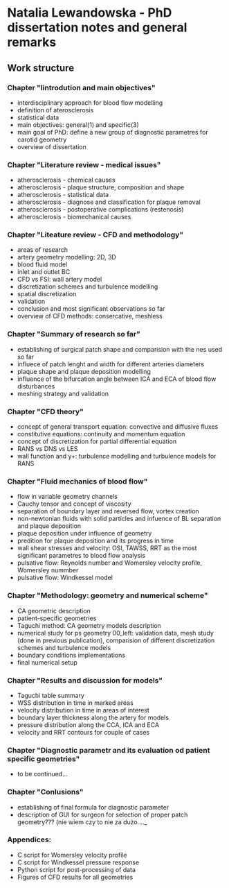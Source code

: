 # Natalia Lewandowska - PhD dissertation notes and general remarks

## Work structure

### Chapter "Iintrodution and main objectives"
+ interdisciplinary approach for blood flow modelling
+ definition of aterosclerosis
+ statistical data
+ main objectives: general(1) and specific(3)
+ main goal of PhD: define a new group of diagnostic parametres for carotid geometry
+ overview of dissertation 

### Chapter "Literature review - medical issues"
+ atherosclerosis - chemical causes
+ atherosclerosis - plaque structure, composition and shape
+ atherosclerosis - statistical data
+ atherosclerosis - diagnose and classification for plaque removal
+ atherosclerosis - postoperative complications (restenosis)
+ atherosclerosis - biomechanical causes

### Chapter  "Liteature review - CFD and methodology"
+ areas of research
+ artery geometry modelling: 2D, 3D
+ blood fluid model
+ inlet and outlet BC
+ CFD vs FSI: wall artery model
+ discretization schemes and turbulence modelling
+ spatial discretization
+ validation
+ conclusion and most significant observations so far
+ overview of CFD methods: consercative, meshless

### Chapter "Summary of research so far"
+ establishing of surgical patch shape and comparision with the nes used so far
+ influece of patch lenght and width for different arteries diameters
+ plaque shape and plaque deposition modelling
+ influence of the bifurcation angle between ICA and ECA of blood flow disturbances
+ meshing strategy and validation

### Chapter "CFD theory"
+ concept of general transport equation: convective and diffusive fluxes
+ constitutive equations: continuity and momentum equation
+ concept of discretization for partial differential equation
+ RANS vs DNS vs LES
+ wall function and y+: turbulence modelling and turbulence models for RANS

### Chapter "Fluid mechanics of blood flow"
+ flow in variable geometry channels
+ Cauchy tensor and concept of viscosity
+ separation of boundary layer and reversed flow, vortex creation
+ non-newtonian fluids with solid particles and infuence of BL separation and plaque deposition
+ plaque deposition under influence of geometry
+ predition for plaque deposition and its progress in time
+ wall shear stresses and velocity: OSI, TAWSS, RRT as the most significant parametres to blood flow analysis
+ pulsative flow: Reynolds number and Womersley velocity profile, Womersley nummber
+ pulsative flow: Windkessel model

### Chapter "Methodology: geometry and numerical scheme"
+ CA geometric description 
+ patient-specific geometries
+ Taguchi method: CA geometry models description
+ numerical study for ps geometry 00_left: validation data, mesh study (done in previous publication), comparision of different discretization schemes and turbulence models
+ boundary conditions implementations
+ final numerical setup

### Chapter "Results and discussion for models"
+ Taguchi table summary
+ WSS distribution in time in marked areas
+ velocity distribution in time in areas of interest
+ boundary layer thickness along the artery for models
+ pressure distribution along the CCA, ICA and ECA
+ velocity and RRT contours for couple of cases

### Chapter "Diagnostic parametr and its evaluation od patient specific geometries"
+ to be continued...

### Chapter "Conlusions"
+ establishing of final formula for diagnostic parameter
+ description of GUI for surgeon for selection of proper patch geometry??? (nie wiem czy to nie za dużo...._

### Appendices:
+ C script for Womersley velocity profile
+ C script for Windkessel pressure response
+ Python script for post-processing of data
+ Figures of CFD results for all geometries


